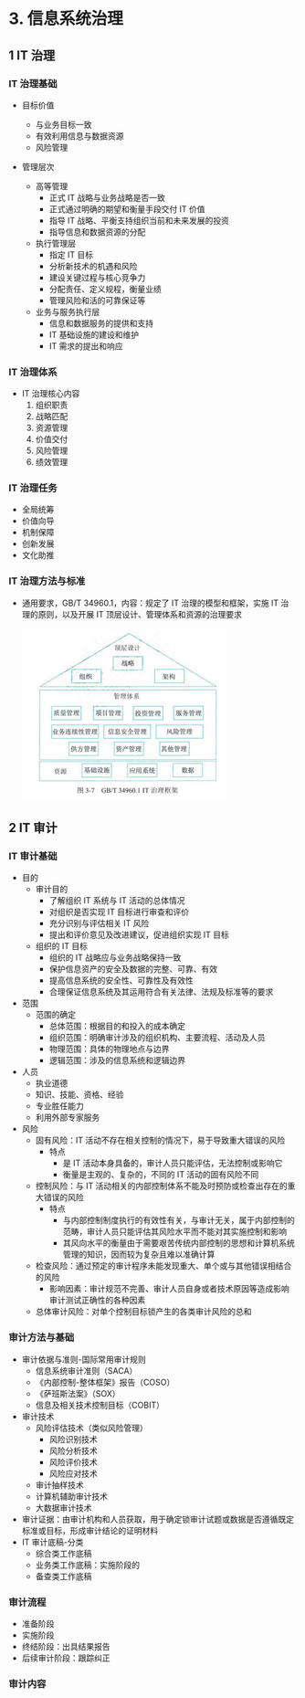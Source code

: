 # 3. 信息系统治理

## 1 IT 治理

### IT 治理基础

- 目标价值

  - 与业务目标一致
  - 有效利用信息与数据资源
  - 风险管理
- 管理层次

  - 高等管理
    - 正式 IT 战略与业务战略是否一致
    - 正式通过明确的期望和衡量手段交付 IT 价值
    - 指导 IT 战略、平衡支持组织当前和未来发展的投资
    - 指导信息和数据资源的分配
  - 执行管理层
    - 指定 IT 目标
    - 分析新技术的机遇和风险
    - 建设关键过程与核心竞争力
    - 分配责任、定义规程，衡量业绩
    - 管理风险和活的可靠保证等
  - 业务与服务执行层
    - 信息和数据服务的提供和支持
    - IT 基础设施的建设和维护
    - IT 需求的提出和响应

### IT 治理体系

- IT 治理核心内容
  1. 组织职责
  2. 战略匹配
  3. 资源管理
  4. 价值交付
  5. 风险管理
  6. 绩效管理

### IT 治理任务

- 全局统筹
- 价值向导
- 机制保障
- 创新发展
- 文化助推

### IT 治理方法与标准

- 通用要求，GB/T 34960.1，内容：规定了 IT 治理的模型和框架，实施 IT 治理的原则，以及开展 IT 顶层设计、管理体系和资源的治理要求

  ![1692445212327](image/3.信息系统治理/1692445212327.png)

## 2 IT 审计

### IT 审计基础

- 目的
  - 审计目的
    - 了解组织 IT 系统与 IT 活动的总体情况
    - 对组织是否实现 IT 目标进行审查和评价
    - 充分识别与评估相关 IT 风险
    - 提出和评价意见及改进建议，促进组织实现 IT 目标
  - 组织的 IT 目标
    - 组织的 IT 战略应与业务战略保持一致
    - 保护信息资产的安全及数据的完整、可靠、有效
    - 提高信息系统的安全性、可靠性及有效性
    - 合理保证信息系统及其运用符合有关法律、法规及标准等的要求
- 范围
  - 范围的确定
    - 总体范围：根据目的和投入的成本确定
    - 组织范围：明确审计涉及的组织机构、主要流程、活动及人员
    - 物理范围：具体的物理地点与边界
    - 逻辑范围：涉及的信息系统和逻辑边界
- 人员
  - 执业道德
  - 知识、技能、资格、经验
  - 专业胜任能力
  - 利用外部专家服务
- 风险
  - 固有风险：IT 活动不存在相关控制的情况下，易于导致重大错误的风险
    - 特点
      - 是 IT 活动本身具备的，审计人员只能评估，无法控制或影响它
      - 衡量是主观的、复杂的，不同的 IT 活动的固有风险不同
  - 控制风险：与 IT 活动相关的内部控制体系不能及时预防或检查出存在的重大错误的风险
    - 特点
      - 与内部控制制度执行的有效性有关，与审计无关，属于内部控制的范畴，审计人员只能评估其风险水平而不能对其实施控制和影响
      - 其风向水平的衡量由于需要艰苦传统内部控制的思想和计算机系统管理的知识，因而较为复杂且难以准确计算
  - 检查风险：通过预定的审计程序未能发现重大、单个或与其他错误相结合的风险
    - 影响因素：审计规范不完善、审计人员自身或者技术原因等造成影响审计测试正确性的各种因素
  - 总体审计风险：对单个控制目标锁产生的各类审计风险的总和

### 审计方法与基础

- 审计依据与准则-国际常用审计规则
  - 信息系统审计准则（SACA）
  - 《内部控制-整体框架》报告（COSO）
  - 《萨班斯法案》（SOX）
  - 信息及相关技术控制目标（COBIT）
- 审计技术
  - 风险评估技术（类似风险管理）
    - 风险识别技术
    - 风险分析技术
    - 风险评价技术
    - 风险应对技术
  - 审计抽样技术
  - 计算机辅助审计技术
  - 大数据审计技术
- 审计证据：由审计机构和人员获取，用于确定锁审计试题或数据是否遵循既定标准或目标，形成审计结论的证明材料
- IT 审计底稿-分类
  - 综合类工作底稿
  - 业务类工作底稿：实施阶段的
  - 备查类工作底稿

### 审计流程

- 准备阶段
- 实施阶段
- 终结阶段：出具结果报告
- 后续审计阶段：跟踪纠正

### 审计内容

